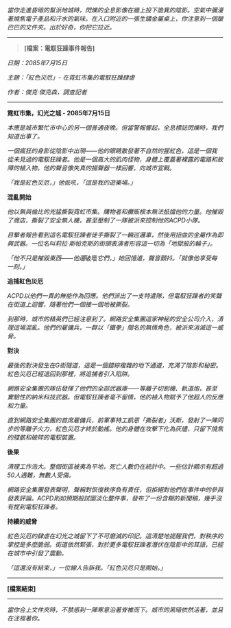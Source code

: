 _當你走進昏暗的幫派地城時，閃爍的全息影像在牆上投下詭異的陰影。空氣中彌漫著燒焦電子產品和汗水的氣味。在入口附近的一張生鏽金屬桌上，你注意到一個皺巴巴的文件夾。出於好奇，你把它拉近。_

---

> **[檔案：電馭狂躁事件報告]**

_日期：2085年7月15日_

_主題：「紅色災厄」- 在霓虹市集的電馭狂躁肆虐_

_作者：傑克·傑克森，調查記者_

---

**霓虹市集，幻光之城 - 2085年7月15日**

_本應是城市繁忙市中心的另一個普通夜晚。但當警報響起，全息標誌閃爍時，我們知道出事了。_

_一個瘋狂的身影從陰影中出現——他的眼睛散發著不自然的猩紅色，這是一個我從未見過的電馭狂躁者。他是一個高大的肌肉怪物，身體上覆蓋著裸露的電路和故障的植入物。他的聲音像失真的揚聲器一樣回響，向城市宣戰。_

_「我是紅色災厄，」他低吼，「這是我的遊樂場。」_

**混亂開始**

_他以無與倫比的兇猛撕裂霓虹市集。購物者和攤販根本無法抵擋他的力量。他摧毀了商店，撕裂了安全無人機，甚至壓制了一隊被派來控制他的ACPD小隊。_

_目擊者報告看到這名電馭狂躁者徒手撕裂了一輛巡邏車，然後用扭曲的金屬作為即興武器。一位名叫莉拉·斯帕克斯的街頭表演者形容這一切為「地獄般的輪子」。_

*「他不只是摧毀東西——他還*破壞*它們，」她回憶道，聲音顫抖。「就像他享受每一刻。」*

**追捕紅色災厄**

_ACPD以他們一貫的無能作為回應。他們派出了一支特遣隊，但電馭狂躁者的笑聲在街道上迴響，隨著他們一個接一個地被撕裂。_

_到那時，城市的精英們已經注意到了。網路安全集團這家神秘的安全公司介入，清理這場混亂。他們的雇傭兵，一群以「鐵拳」聞名的無情角色，被派來消滅這一威脅。_

**對決**

_最後的對決發生在G街隧道，這是一個錯綜複雜的地下通道，充滿了陰影和秘密。紅色災厄已經退回到那裡，將追捕者引入陷阱。_

_網路安全集團的隊伍發揮了他們的全部武器庫——等離子切割機、軌道炮，甚至實驗性的納米科技武器。但電馭狂躁者毫不留情，他的植入物賦予了他超人的反應和力量。_

_直到網路安全集團的首席雇傭兵，前軍事特工凱恩「撕裂者」沃斯，發射了一陣同步的等離子火力，紅色災厄才終於動搖。他的身體在攻擊下化為灰燼，只留下燒焦的殘骸和破碎的電馭裝置。_

**後果**

_清理工作浩大。整個街區被夷為平地，死亡人數仍在統計中。一些估計顯示有超過50人遇難，無數人受傷。_

_網路安全集團發表聲明，聲稱對恢復秩序負有責任，但拒絕對他們在事件中的參與發表評論。ACPD則如預期般試圖淡化整件事，發布了一份含糊的新聞稿，幾乎沒有提到電馭狂躁者。_

**持續的威脅**

_紅色災厄的肆虐在幻光之城留下了不可磨滅的印記。這清楚地提醒我們，對秩序的掌控是多麼脆弱。街道依然緊張，對於更多電馭狂躁者潛伏在陰影中的耳語，已經在城市中引發了震動。_

_「這還沒有結束，」一位線人告訴我。「紅色災厄只是開始。」_

---

**[檔案結束]**

---

_當你合上文件夾時，不禁感到一陣寒意沿著脊椎而下。城市的黑暗依然活著，並且在注視著你。_
